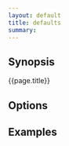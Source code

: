 ```yaml
---
layout: default
title: defaults 
summary: 
---
```




## Synopsis

{{page.title}}

## Options

## Examples
